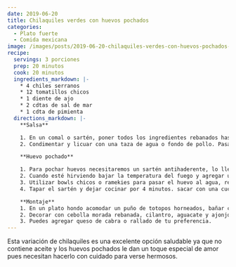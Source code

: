 ```yaml
---
date: 2019-06-20
title: Chilaquiles verdes con huevos pochados
categories:
  - Plato fuerte
  - Comida mexicana
image: /images/posts/2019-06-20-chilaquiles-verdes-con-huevos-pochados-01.jpg
recipe:
  servings: 3 porciones
  prep: 20 minutos
  cook: 20 minutos
  ingredients_markdown: |-
    * 4 chiles serranos
    * 12 tomatillos chicos
    * 1 diente de ajo
    * 2 cdtas de sal de mar
    * 1 cdta de pimienta
  directions_markdown: |-
    **Salsa**

    1. En un comal o sartén, poner todos los ingredientes rebanados hasta que queden bien tatemados.
    2. Condimentar y licuar con una taza de agua o fondo de pollo. Pasar a una olla chica y volver a calentar.

    **Huevo pochado**

    1. Para pochar huevos necesitaremos un sartén antihaderente, lo llenaremos con agua y dejaremos que hierva.
    2. Cuando esté hirviendo bajar la temperatura del fuego y agregar una cucharada de vinagre de manzana al agua.
    3. Utilizar bowls chicos o ramekies para pasar el huevo al agua, reventarlos en ellos y pasar con cuidado al agua caliente (hasta 4 huevos a la vez).
    4. Tapar el sartén y dejar cocinar por 4 minutos. sacar con una cuchara para drenar, escurrir un poco y servir.

    **Montaje**
    1. En un plato hondo acomodar un puño de totopos horneados, bañar con la salsa bien caliente y montarlos huevos pochados arriba.
    2. Decorar con cebolla morada rebanada, cilantro, aguacate y ajonjolí.
    3. Puedes agregar queso de cabra o rallado de tu preferencia.
---
```

Esta variación de chilaquiles es una excelente opción saludable ya que no contiene aceite y los huevos pochados le dan un toque especial de amor pues necesitan hacerlo con cuidado para verse hermosos.
